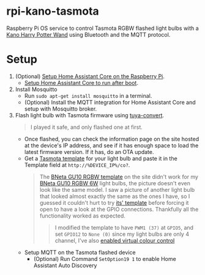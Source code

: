 # rpi-kano-tasmota
Raspberry Pi OS service to control Tasmota RGBW flashed light bulbs with a [Kano Harry Potter Wand](https://kano.me/us/store/products/coding-wand) using Bluetooth and the MQTT protocol.

# Setup

1. (Optional) [Setup Home Assistant Core on the Raspberry Pi](https://www.home-assistant.io/docs/installation/raspberry-pi/).
   - [Setup Home Assistant Core to run after boot](https://community.home-assistant.io/t/autostart-using-systemd/199497).
2. Install Mosquitto
   - Run `sudo apt-get install mosquitto` in a terminal.
   - (Optional) Install the MQTT integration for Home Assistant Core and setup with Mosquitto broker.
3. Flash light bulb with Tasmota firmware using [tuya-convert](https://github.com/ct-Open-Source/tuya-convert).
   > I played it safe, and only flashed one at first.
   - Once flashed, you can check the information page on the site hosted at the device's IP address, and see if it has enough space to load the latest firmware version. If it has, do an OTA update.
   - Get a [Tasmota template](https://templates.blakadder.com/bulb.html) for your light bulb and paste it in the Template field at `http://%DEVICE_IP%/co?`.
     > The [BNeta GU10 RGBW template](https://templates.blakadder.com/bneta_IO-WIFI-GU10S.html) on the site didn't work for my [BNeta GU10 RGBW 6W](https://www.builders.co.za/Fasteners-Fixtures-%26-Security/Security/Electronic-Security/Bneta-GU10-Smart-Multi-Wifi-LED-Bulb-%286W%29/p/000000000000705676) light bulbs, the picture doesn't even look like the same model. I saw a picture of another light bulb that looked almost exactly the same as the ones I have, so I guessed it couldn't hurt to try [its' template](https://templates.blakadder.com/brilliantsmart_20888.html) before forcing it open to have a look at the GPIO connections. Thankfully all the functionality worked as expected.
     >> I modified the template to have `PWM1 (37)` at `GPIO5`, and set `GPIO12` to `None (0)` since my light bulbs are only 4 channel, I've also [enabled virtual colour control](https://tasmota.github.io/docs/Lights/#virtual-ct)
   - Setup MQTT on the Tasmota flashed device
     - (Optional) Run Command `SetOption19 1` to enable Home Assistant Auto Discovery 